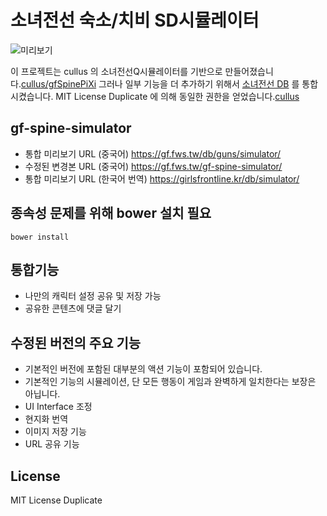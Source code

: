 # 소녀전선 숙소/치비 SD시뮬레이터

![미리보기](https://raw.githubusercontent.com/wsmwason/gf-spine-simulator/master/images/preview.png)

이 프로젝트는 cullus 의 소녀전선Q시뮬레이터를 기반으로 만들어졌습니다.[cullus/gfSpinePiXi](https://github.com/cullus/gfSpinePiXi)
그러나 일부 기능을 더 추가하기 위해서 [소녀전선 DB](https://gf.fws.tw/) 를 통합시켰습니다.
MIT License Duplicate 에 의해 동일한 권한을 얻었습니다.[cullus](https://github.com/cullus)

## gf-spine-simulator

 * 통합 미리보기 URL (중국어) https://gf.fws.tw/db/guns/simulator/
 * 수정된 변경본 URL (중국어) https://gf.fws.tw/gf-spine-simulator/
 * 통합 미리보기 URL (한국어 번역) https://girlsfrontline.kr/db/simulator/


## 종속성 문제를 위해 bower 설치 필요 

```
bower install
```

## 통합기능

 * 나만의 캐릭터 설정 공유 및 저장 가능
 * 공유한 콘텐츠에 댓글 달기

## 수정된 버전의 주요 기능

 * 기본적인 버전에 포함된 대부분의 액션 기능이 포함되어 있습니다.
 * 기본적인 기능의 시뮬레이션, 단 모든 행동이 게임과 완벽하게 일치한다는 보장은 아닙니다.
 * UI Interface 조정
 * 현지화 번역
 * 이미지 저장 기능
 * URL 공유 기능

## License

MIT License Duplicate

